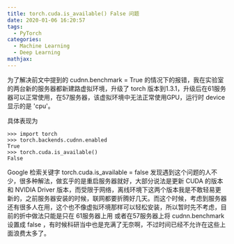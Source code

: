 ```yaml
---
title: torch.cuda.is_available() False 问题
date: 2020-01-06 16:20:57
tags:
  - PyTorch
categories:
  - Machine Learning
  - Deep Learning
mathjax:
---
```

为了解决前文中提到的 cudnn.benchmark = True 的情况下的报错，我在实验室的两台新的服务器都新建路虚拟环境，升级了 torch 版本到1.3.1，升级后在61服务器可以正常使用，在57服务器，该虚拟环境中无法正常使用GPU，运行时  device 显示的是 'cpu'。

具体表现为

```shell
>>> import torch
>>> torch.backends.cudnn.enabled
True
>>> torch.cuda.is_available()
False
```

Google 检索关键字 torch.cuda.is_available = false
发现遇到这个问题的人不少，很多种解法，做玄乎的是重启服务器就好，大部分说法是更新 CUDA 的版本和 NVIDIA Driver 版本，而受限于网络，离线环境下这两个版本我是不敢轻易更新的，之前服务器安装的时候，联网都要折腾好几天。而这个时候，考虑到服务器还有很多人在用，这个也不像虚拟环境那样可以轻松安装，所以暂时先不考虑，目前的折中做法只能是只在 61服务器上用 或者在57服务器上将 cudnn.benchmark 设置成 false ，有时候科研当中也是充满了无奈啊，不过时间已经不允许在这些上面浪费太多了。
